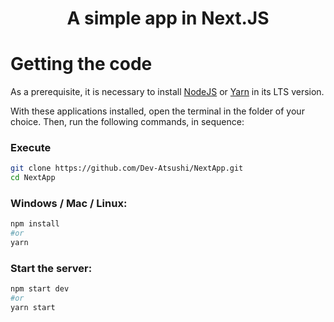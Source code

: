 <p align="center">
	<h1 align="center">A simple app in Next.JS</h1>
</p>

# Getting the code

As a prerequisite, it is necessary to install [NodeJS](https://nodejs.org/en/download/) or [Yarn](https://classic.yarnpkg.com/en/docs/install) in its LTS version.

With these applications installed, open the terminal in the folder of your choice. Then, run the following commands, in sequence:

### Execute

```zsh
git clone https://github.com/Dev-Atsushi/NextApp.git
cd NextApp
```

### Windows / Mac / Linux:

```zsh
npm install
#or
yarn
```

### Start the server:

```zsh
npm start dev
#or
yarn start
```

